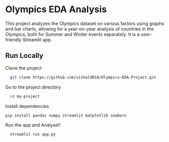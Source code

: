 
# Olympics EDA Analysis

This project analyzes the Olympics dataset on various factors using graphs and bar charts, allowing for a year-on-year analysis of countries in the Olympics, both for Summer and Winter events separately. It is a user-friendly Streamlit app.
## Run Locally

Clone the project

```bash
  git clone https://github.com/vishald018/Olympics-EDA-Project.git
```

Go to the project directory

```bash
  cd my-project
```

Install dependencies

```bash
pip install pandas numpy streamlit matplotlib seaborn

```

Run the app and Analyse!!

```bash
  streamlit run app.py

```



